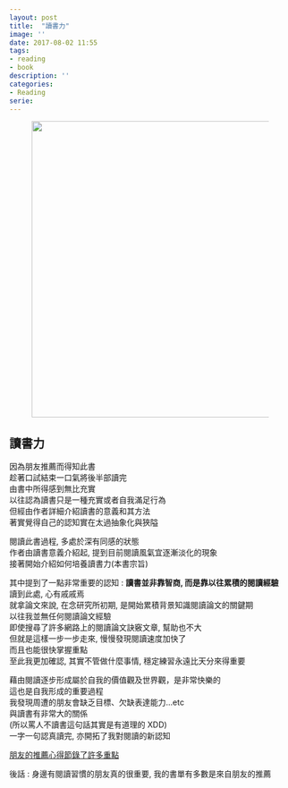 ```yaml
---
layout: post
title:  "讀書力"
image: ''
date: 2017-08-02 11:55
tags:
- reading
- book
description: ''
categories:
- Reading
serie: 
---
```


<figure class="foto-legenda">
	<img src="{{ "/assets/img/maruIMG/0801.jpg"}}" width="480" height="530" alt="">
</figure>

## **讀書力**<br />

因為朋友推薦而得知此書<br />
趁著口試結束一口氣將後半部讀完<br />
由書中所得感到無比充實<br />
以往認為讀書只是一種充實或者自我滿足行為<br />
但經由作者詳細介紹讀書的意義和其方法<br />
著實覺得自己的認知實在太過抽象化與狹隘<br />

閱讀此書過程, 多處於深有同感的狀態<br />
作者由讀書意義介紹起, 提到目前閱讀風氣宜逐漸淡化的現象<br />
接著開始介紹如何培養讀書力(本書宗旨)<br />

其中提到了一點非常重要的認知 : **讀書並非靠智商, 而是靠以往累積的閱讀經驗**<br />
讀到此處, 心有戚戚焉<br />
就拿論文來說, 在念研究所初期, 是開始累積背景知識閱讀論文的關鍵期<br />
以往我並無任何閱讀論文經驗<br />
即使搜尋了許多網路上的閱讀論文訣竅文章, 幫助也不大<br />
但就是這樣一步一步走來, 慢慢發現閱讀速度加快了<br />
而且也能很快掌握重點<br />
至此我更加確認, 其實不管做什麼事情, 穩定練習永遠比天分來得重要<br />

藉由閱讀逐步形成屬於自我的價值觀及世界觀，是非常快樂的<br />
這也是自我形成的重要過程<br />
我發現周遭的朋友會缺乏目標、欠缺表達能力...etc<br />
與讀書有非常大的關係<br />
(所以罵人不讀書這句話其實是有道理的 XDD)<br />
一字一句認真讀完, 亦開拓了我對閱讀的新認知<br />

[朋友的推薦心得節錄了許多重點](http://teddy-chen-tw.blogspot.tw/2016/03/blog-post_29.html)

後話 : 身邊有閱讀習慣的朋友真的很重要, 我的書單有多數是來自朋友的推薦<br />




































